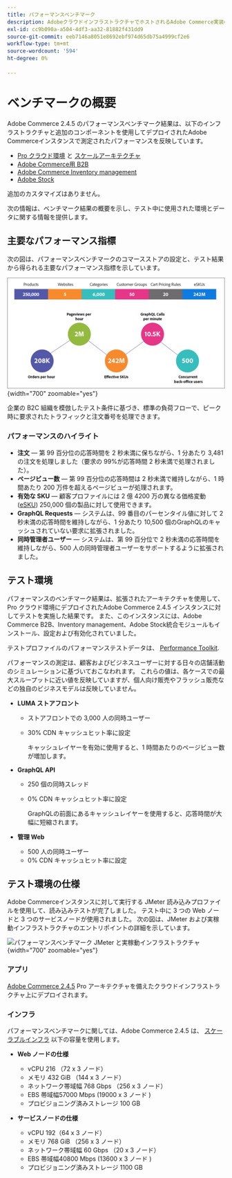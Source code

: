 ```yaml
---
title: パフォーマンスベンチマーク
description: AdobeクラウドインフラストラクチャでホストされるAdobe Commerce実装のパフォーマンスベンチマーク結果を確認します。
exl-id: cc9b090a-a504-4df3-aa32-81882f431dd9
source-git-commit: eeb7146a8051e8692ebf974d65db75a4999cf2e6
workflow-type: tm+mt
source-wordcount: '594'
ht-degree: 0%

---
```


# ベンチマークの概要

Adobe Commerce 2.4.5 のパフォーマンスベンチマーク結果は、以下のインフラストラクチャと追加のコンポーネントを使用してデプロイされたAdobe Commerceインスタンスで測定されたパフォーマンスを反映しています。
- [Pro クラウド環境](https://experienceleague.adobe.com/docs/commerce-cloud-service/user-guide/architecture/pro-architecture.html) と [スケールアーキテクチャ](https://experienceleague.adobe.com/docs/commerce-cloud-service/user-guide/architecture/scaled-architecture.html)
- [Adobe Commerce用 B2B](https://experienceleague.adobe.com/docs/commerce-admin/b2b/introduction.html)
- [Adobe Commerce Inventory management](https://experienceleague.adobe.com/docs/commerce-admin/inventory/introduction.html)
- [Adobe Stock](https://experienceleague.adobe.com/docs/commerce-admin/content-design/media/adobe-stock/adobe-stock.html)

追加のカスタマイズはありません。

次の情報は、ベンチマーク結果の概要を示し、テスト中に使用された環境とデータに関する情報を提供します。

## 主要なパフォーマンス指標

次の図は、パフォーマンスベンチマークのコマースストアの設定と、テスト結果から得られる主要なパフォーマンス指標を示しています。

![パフォーマンスベンチマーク JMeter と実稼動インフラストラクチャ](../../../assets/performance/images/performance-benchmark-kpis-245-cloud.png){width="700" zoomable="yes"}

企業の B2C 組織を模倣したテスト条件に基づき、標準の負荷フローで、ピーク時に要求されたトラフィックと注文番号を処理できます。

### パフォーマンスのハイライト

- **注文** — 第 99 百分位の応答時間を 2 秒未満に保ちながら、1 分あたり 3,481 の注文を処理しました（要求の 99%が応答時間 2 秒未満で処理されました）。
- **ページビュー数** — 第 99 百分位の応答時間は 2 秒未満で維持しながら、1 時間あたり 200 万件を超えるページビューが処理されます。
- **有効な SKU** — 顧客プロファイルには 2 億 4200 万の異なる価格変動 (<a href="https://experienceleague.adobe.com/docs/commerce-operations/implementation-playbook/best-practices/planning/product-sku-limits.html">eSKU</a>) 250,000 個の製品に対して使用できます。
- **GraphQL Requests** — システムは、99 番目のパーセンタイル値に対して 2 秒未満の応答時間を維持しながら、1 分あたり 10,500 個のGraphQLのキャッシュされていない要求に拡張されました。
- **同時管理者ユーザー** — システムは、第 99 百分位で 2 秒未満の応答時間を維持しながら、500 人の同時管理者ユーザーをサポートするように拡張されました。

## テスト環境

パフォーマンスのベンチマーク結果は、拡張されたアーキテクチャを使用して、Pro クラウド環境にデプロイされたAdobe Commerce 2.4.5 インスタンスに対してテストを実施した結果です。 また、このインスタンスには、Adobe Commerce B2B、Inventory management、Adobe Stock統合モジュールもインストール、設定および有効化されていました。

テストプロファイルのパフォーマンステストデータは、 <a href="https://experienceleague.adobe.com/docs/commerce-operations/configuration-guide/cli/generate-data.html">Performance Toolkit</a>.

パフォーマンスの測定は、顧客およびビジネスユーザーに対する日々の店舗活動のシミュレーションに基づいておこなわれます。 これらの値は、各ケースでの最大スループットに近い値を反映していますが、個人向け販売やフラッシュ販売などの独自のビジネスモデルは反映していません。

- **LUMA ストアフロント**
   - ストアフロントでの 3,000 人の同時ユーザー
   - 30% CDN キャッシュヒット率に設定

      キャッシュレイヤーを有効に使用すると、1 時間あたりのページビュー数が増加します。

- **GraphQL API**
   - 250 個の同時スレッド
   - 0% CDN キャッシュヒット率に設定

      GraphQLの前面にあるキャッシュレイヤーを使用すると、応答時間が大幅に短縮されます。

- **管理 Web**
   - 500 人の同時ユーザー
   - 0% CDN キャッシュヒット率に設定

## テスト環境の仕様

Adobe Commerceインスタンスに対して実行する JMeter 読み込みプロファイルを使用して、読み込みテストが完了しました。 テスト中に 3 つの Web ノードと 3 つのサービスノードが使用されました。 次の図は、JMeter および実稼動インフラストラクチャのエントリポイントの詳細を示しています。

![パフォーマンスベンチマーク JMeter と実稼動インフラストラクチャ](https://git.corp.adobe.com/storage/user/43354/files/4d801e3e-96b7-4193-b94f-12571263b495){width="700" zoomable="yes"}

### アプリ

<a href="https://experienceleague.adobe.com/docs/commerce-operations/release/notes/adobe-commerce/2-4-5.html">Adobe Commerce 2.4.5</a> Pro アーキテクチャを備えたクラウドインフラストラクチャ上にデプロイされます。

### インフラ

パフォーマンスベンチマークに関しては、Adobe Commerce 2.4.5 は、 [スケーラブルインフラ](https://experienceleague.adobe.com/docs/commerce-cloud-service/user-guide/architecture/scaled-architecture.html) 以下の容量を使用します。

- **Web ノードの仕様**
   - vCPU 216 （72 x 3 ノード）
   - メモリ 432 GiB （144 x 3 ノード）
   - ネットワーク帯域幅 768 Gbps （256 x 3 ノード）
   - EBS 帯域幅57000 Mbps (19000 x 3 ノード )
   - プロビジョニング済みストレージ 100 GB

- **サービスノードの仕様**
   - vCPU 192（64 x 3 ノード）
   - メモリ 768 GiB （256 x 3 ノード）
   - ネットワーク帯域幅 60 Gbps （20 x 3 ノード）
   - EBS 帯域幅40800 Mbps (13600 x 3 ノード )
   - プロビジョニング済みストレージ 1100 GB
